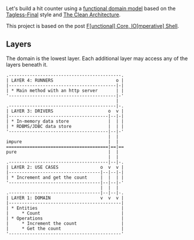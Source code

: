 Let's build a hit counter using a [functional domain model](https://pragprog.com/titles/swdddf/domain-modeling-made-functional/) based on the [Tagless-Final](https://blog.rockthejvm.com/tagless-final/) style and [The Clean Architecture](https://blog.cleancoder.com/uncle-bob/2012/08/13/the-clean-architecture.html).

This project is based on the post [F[unctional] Core, IO[mperative] Shell](https://earldouglas.com/clean.html).

## Layers

The domain is the lowest layer. Each additional layer may access any of the layers beneath it.

```
.-------------------------------------------.
| LAYER 4: RUNNERS                        o |
|-----------------------------------------|-|
| * Main method with an http server       | |
'-----------------------------------------|-'
                                          |
.-----------------------------------------|-.
| LAYER 3: DRIVERS                     o  v |
|--------------------------------------|--|-|
| * In-memory data store               |  | |
| * RDBMS/JDBC data store              |  | |
'--------------------------------------|--|-'
                                       |  |
impure                                 |  |
=======================================|==|==
pure                                   |  |
                                       |  |
.--------------------------------------|--|-.
| LAYER 2: USE CASES                o  v  v |
|-----------------------------------|--|--|-|
| * Increment and get the count     |  |  | |
'-----------------------------------|--|--|-'
                                    |  |  |
.-----------------------------------|--|--|-.
| LAYER 1: DOMAIN                   v  v  v |
|-------------------------------------------|
| * Entities                                |
|     * Count                               |
| * Operations                              |
|     * Increment the count                 |
|     * Get the count                       |
'-------------------------------------------'
```
